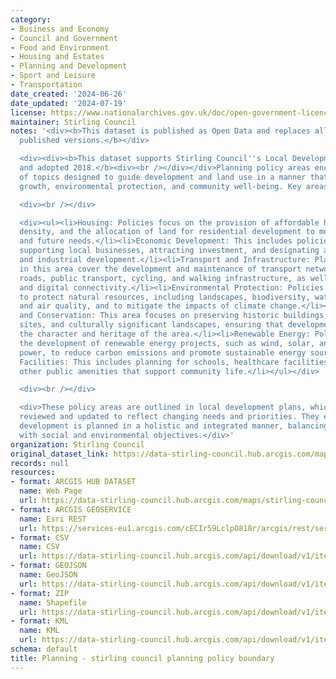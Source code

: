 ```yaml
---
category:
- Business and Economy
- Council and Government
- Food and Environment
- Housing and Estates
- Planning and Development
- Sport and Leisure
- Transportation
date_created: '2024-06-26'
date_updated: '2024-07-19'
license: https://www.nationalarchives.gov.uk/doc/open-government-licence/version/3/
maintainer: Stirling Council
notes: '<div><b>This dataset is published as Open Data and replaces all previously
  published versions.</b></div>

  <div><div><b>This dataset supports Stirling Council''s Local Development Plan, published
  and adopted 2018.</b><div><br /></div></div>Planning policy areas encompass a range
  of topics designed to guide development and land use in a manner that supports sustainable
  growth, environmental protection, and community well-being. Key areas include:</div>

  <div><br /></div>

  <div><ul><li>Housing: Policies focus on the provision of affordable housing, housing
  density, and the allocation of land for residential development to meet current
  and future needs.</li><li>Economic Development: This includes policies aimed at
  supporting local businesses, attracting investment, and designating areas for commercial
  and industrial development.</li><li>Transport and Infrastructure: Planning policies
  in this area cover the development and maintenance of transport networks, including
  roads, public transport, cycling, and walking infrastructure, as well as utilities
  and digital connectivity.</li><li>Environmental Protection: Policies are designed
  to protect natural resources, including landscapes, biodiversity, water quality,
  and air quality, and to mitigate the impacts of climate change.</li><li>Heritage
  and Conservation: This area focuses on preserving historic buildings, archaeological
  sites, and culturally significant landscapes, ensuring that development respects
  the character and heritage of the area.</li><li>Renewable Energy: Policies support
  the development of renewable energy projects, such as wind, solar, and hydroelectric
  power, to reduce carbon emissions and promote sustainable energy sources.</li><li>Community
  Facilities: This includes planning for schools, healthcare facilities, parks, and
  other public amenities that support community life.</li></ul></div>

  <div><br /></div>

  <div>These policy areas are outlined in local development plans, which are periodically
  reviewed and updated to reflect changing needs and priorities. They ensure that
  development is planned in a holistic and integrated manner, balancing economic growth
  with social and environmental objectives.</div>'
organization: Stirling Council
original_dataset_link: https://data-stirling-council.hub.arcgis.com/maps/stirling-council::planning-stirling-council-planning-policy-boundary
records: null
resources:
- format: ARCGIS HUB DATASET
  name: Web Page
  url: https://data-stirling-council.hub.arcgis.com/maps/stirling-council::planning-stirling-council-planning-policy-boundary
- format: ARCGIS GEOSERVICE
  name: Esri REST
  url: https://services-eu1.arcgis.com/cECIr59LclpO818r/arcgis/rest/services/stirling_council_planning_policy_boundary/FeatureServer/4
- format: CSV
  name: CSV
  url: https://data-stirling-council.hub.arcgis.com/api/download/v1/items/1164b7cf2b7045348c8f293284a2c7fd/csv?layers=4
- format: GEOJSON
  name: GeoJSON
  url: https://data-stirling-council.hub.arcgis.com/api/download/v1/items/1164b7cf2b7045348c8f293284a2c7fd/geojson?layers=4
- format: ZIP
  name: Shapefile
  url: https://data-stirling-council.hub.arcgis.com/api/download/v1/items/1164b7cf2b7045348c8f293284a2c7fd/shapefile?layers=4
- format: KML
  name: KML
  url: https://data-stirling-council.hub.arcgis.com/api/download/v1/items/1164b7cf2b7045348c8f293284a2c7fd/kml?layers=4
schema: default
title: Planning - stirling council planning policy boundary
---
```

